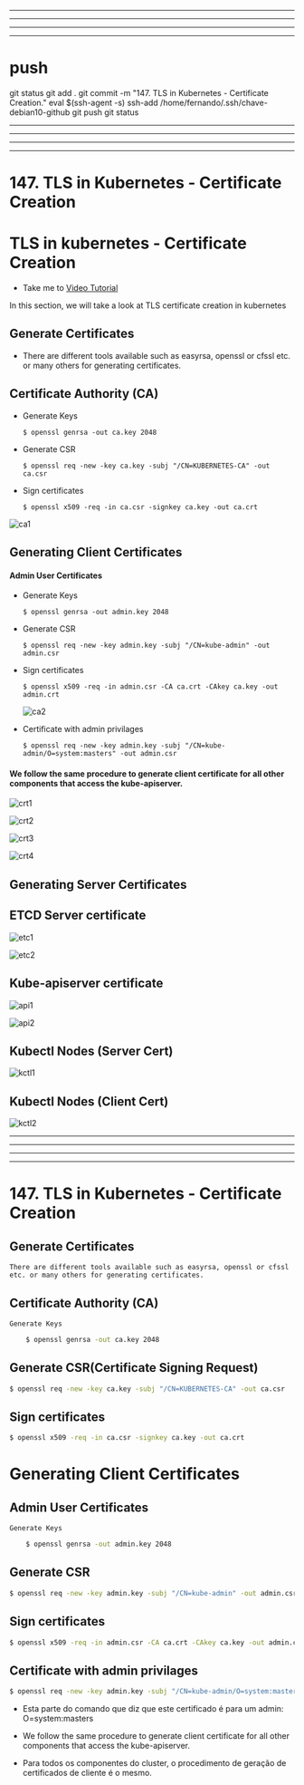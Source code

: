 

------------------------------------------------------------------------------------------------------------------------------------------------------
------------------------------------------------------------------------------------------------------------------------------------------------------
------------------------------------------------------------------------------------------------------------------------------------------------------
------------------------------------------------------------------------------------------------------------------------------------------------------
# push

git status
git add .
git commit -m "147. TLS in Kubernetes - Certificate Creation."
eval $(ssh-agent -s)
ssh-add /home/fernando/.ssh/chave-debian10-github
git push
git status



------------------------------------------------------------------------------------------------------------------------------------------------------
------------------------------------------------------------------------------------------------------------------------------------------------------
------------------------------------------------------------------------------------------------------------------------------------------------------
------------------------------------------------------------------------------------------------------------------------------------------------------
# 147. TLS in Kubernetes - Certificate Creation

# TLS in kubernetes - Certificate Creation
  - Take me to [Video Tutorial](https://kodekloud.com/topic/tls-in-kubernetes-certificate-creation/)
  
In this section, we will take a look at TLS certificate creation in kubernetes

## Generate Certificates
- There are different tools available such as easyrsa, openssl or cfssl etc. or many others for generating certificates.

## Certificate Authority (CA)

- Generate Keys
  ```
  $ openssl genrsa -out ca.key 2048
  ```
- Generate CSR
  ```
  $ openssl req -new -key ca.key -subj "/CN=KUBERNETES-CA" -out ca.csr
  ```
- Sign certificates
  ```
  $ openssl x509 -req -in ca.csr -signkey ca.key -out ca.crt
  ```
 
 ![ca1](../../images/ca1.PNG)
 
## Generating Client Certificates

#### Admin User Certificates

- Generate Keys
  ```
  $ openssl genrsa -out admin.key 2048
  ```
- Generate CSR
  ```
  $ openssl req -new -key admin.key -subj "/CN=kube-admin" -out admin.csr
  ```
- Sign certificates
  ```
  $ openssl x509 -req -in admin.csr -CA ca.crt -CAkey ca.key -out admin.crt
  ```
  
  ![ca2](../../images/ca2.PNG)
  
- Certificate with admin privilages
  ```
  $ openssl req -new -key admin.key -subj "/CN=kube-admin/O=system:masters" -out admin.csr
  ```
  
#### We follow the same procedure to generate client certificate for all other components that access the kube-apiserver.

  ![crt1](../../images/crt1.PNG)
  
  ![crt2](../../images/crt2.PNG)
  
  ![crt3](../../images/crt3.PNG)
   
  ![crt4](../../images/crt4.PNG)
  
## Generating Server Certificates

## ETCD Server certificate

  ![etc1](../../images/etc1.PNG)
  
  ![etc2](../../images/etc2.PNG)
  
## Kube-apiserver certificate

  ![api1](../../images/api1.PNG)
  
  ![api2](../../images/api2.PNG)
  
## Kubectl Nodes (Server Cert)

   ![kctl1](../../images/kctl1.PNG)
   
## Kubectl Nodes (Client Cert)

   ![kctl2](../../images/kctl2.PNG)
   
   
   
  
  

  

  


  
  
  
  
------------------------------------------------------------------------------------------------------------------------------------------------------
------------------------------------------------------------------------------------------------------------------------------------------------------
------------------------------------------------------------------------------------------------------------------------------------------------------
------------------------------------------------------------------------------------------------------------------------------------------------------
# 147. TLS in Kubernetes - Certificate Creation


## Generate Certificates

    There are different tools available such as easyrsa, openssl or cfssl etc. or many others for generating certificates.


## Certificate Authority (CA)

    Generate Keys

~~~~bash
    $ openssl genrsa -out ca.key 2048
~~~~



## Generate CSR(Certificate Signing Request)

~~~~bash
$ openssl req -new -key ca.key -subj "/CN=KUBERNETES-CA" -out ca.csr
~~~~


## Sign certificates

~~~~bash
$ openssl x509 -req -in ca.csr -signkey ca.key -out ca.crt
~~~~







# Generating Client Certificates

## Admin User Certificates

    Generate Keys

~~~~bash
    $ openssl genrsa -out admin.key 2048
~~~~


## Generate CSR

~~~~bash
$ openssl req -new -key admin.key -subj "/CN=kube-admin" -out admin.csr
~~~~


## Sign certificates

~~~~bash
$ openssl x509 -req -in admin.csr -CA ca.crt -CAkey ca.key -out admin.crt
~~~~


## Certificate with admin privilages

~~~~bash
$ openssl req -new -key admin.key -subj "/CN=kube-admin/O=system:masters" -out admin.csr
~~~~


- Esta parte do comando que diz que este certificado é para um admin:
O=system:masters







- We follow the same procedure to generate client certificate for all other components that access the kube-apiserver.

- Para todos os componentes do cluster, o procedimento de geração de certificados de cliente é o mesmo.
